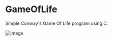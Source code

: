 # GameOfLife
Simple Conway's Game Of Life program using C.

![image](https://user-images.githubusercontent.com/92307838/143394405-8c0092e1-e684-4177-a012-82c0b1e4c6ea.png)
